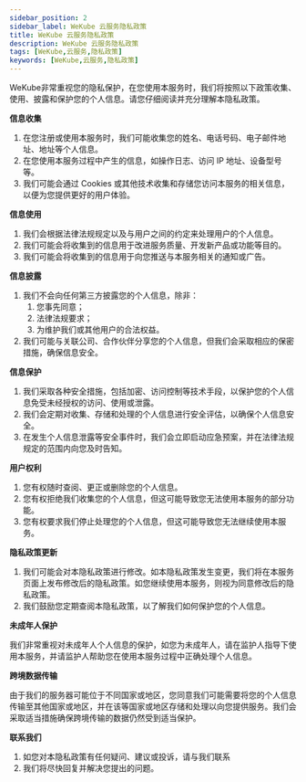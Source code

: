 ```yaml
---
sidebar_position: 2
sidebar_label: WeKube 云服务隐私政策
title: WeKube 云服务隐私政策
description: WeKube 云服务隐私政策
tags: [WeKube,云服务,隐私政策]
keywords: [WeKube,云服务,隐私政策]
---
```


WeKube非常重视您的隐私保护，在您使用本服务时，我们将按照以下政策收集、使用、披露和保护您的个人信息。请您仔细阅读并充分理解本隐私政策。

**信息收集**

1. 在您注册或使用本服务时，我们可能收集您的姓名、电话号码、电子邮件地址、地址等个人信息。
2. 在您使用本服务过程中产生的信息，如操作日志、访问 IP 地址、设备型号等。
3. 我们可能会通过 Cookies 或其他技术收集和存储您访问本服务的相关信息，以便为您提供更好的用户体验。

**信息使用**

1. 我们会根据法律法规规定以及与用户之间的约定来处理用户的个人信息。
2. 我们可能会将收集到的信息用于改进服务质量、开发新产品或功能等目的。
3. 我们可能会将收集到的信息用于向您推送与本服务相关的通知或广告。

**信息披露**

1. 我们不会向任何第三方披露您的个人信息，除非：
   1. 您事先同意；
   2. 法律法规要求；
   3. 为维护我们或其他用户的合法权益。
2. 我们可能与关联公司、合作伙伴分享您的个人信息，但我们会采取相应的保密措施，确保信息安全。

**信息保护**

1. 我们采取各种安全措施，包括加密、访问控制等技术手段，以保护您的个人信息免受未经授权的访问、使用或泄露。
2. 我们会定期对收集、存储和处理的个人信息进行安全评估，以确保个人信息安全。
3. 在发生个人信息泄露等安全事件时，我们会立即启动应急预案，并在法律法规规定的范围内向您及时告知。

**用户权利**

1. 您有权随时查阅、更正或删除您的个人信息。
2. 您有权拒绝我们收集您的个人信息，但这可能导致您无法使用本服务的部分功能。
3. 您有权要求我们停止处理您的个人信息，但这可能导致您无法继续使用本服务。

**隐私政策更新**

1. 我们可能会对本隐私政策进行修改。如本隐私政策发生变更，我们将在本服务页面上发布修改后的隐私政策。如您继续使用本服务，则视为同意修改后的隐私政策。
2. 我们鼓励您定期查阅本隐私政策，以了解我们如何保护您的个人信息。

**未成年人保护**

我们非常重视对未成年人个人信息的保护，如您为未成年人，请在监护人指导下使用本服务，并请监护人帮助您在使用本服务过程中正确处理个人信息。

**跨境数据传输**

由于我们的服务器可能位于不同国家或地区，您同意我们可能需要将您的个人信息传输至其他国家或地区，并在该等国家或地区存储和处理以向您提供服务。我们会采取适当措施确保跨境传输的数据仍然受到适当保护。

**联系我们**

1. 如您对本隐私政策有任何疑问、建议或投诉，请与我们联系
2. 我们将尽快回复并解决您提出的问题。
